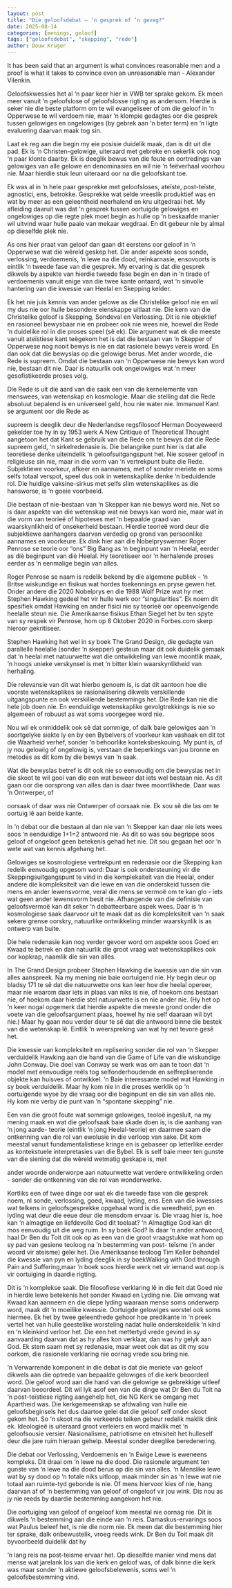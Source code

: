 ```yaml
---
layout: post
title: "Die geloofsdebat – ‘n gesprek of ‘n geveg?"
date: 2025-08-14
categories: [menings, geloof]
tags: ["geloofsdebat", "skepping", "rede"]
author: Douw Kruger
---
```


It has been said that an argument is what convinces reasonable men and a proof is
what it takes to convince even an unreasonable man - Alexander Vilenkin.

Geloofskwessies het al ‘n paar keer hier in VWB ter sprake gekom. Ek meen meer
vanuit ‘n geloofslose of geloofslosse rigting as andersom. Hierdie is seker nie die
beste platform om te wil evangeliseer of om die geloof in ‘n Opperwese te wil
verdoem nie, maar ‘n klompie gedagtes oor die gesprek tussen gelowiges en
ongelowiges (by gebrek aan ‘n beter term) en ‘n ligte evaluering daarvan maak tog
sin.

Laat ek reg aan die begin my eie posisie duidelik maak, dan is dit uit die pad. Ek is ‘n
Christen-gelowige, uiteraard met gebreke en sekerlik ook nog ‘n paar klonte daarby.
Ek is deeglik bewus van die foute en oortredings van gelowiges van alle gelowe en
denominasies en wil nie ‘n feëverhaal voorhou nie. Maar hierdie stuk leun uiteraard
oor na die geloofskant toe.

Ek was al in ‘n hele paar gesprekke met geloofsloses, ateïste, post-teïste, agnostici,
ens, betrokke. Gesprekke wat selde vreeslik produktief was en wat by meer as een
geleentheid neerhalend en kru uitgedraai het. My afleiding daaruit was dat ‘n
gesprek tussen oortuigde gelowiges en ongelowiges op die regte plek moet begin as
hulle op ‘n beskaafde manier wil uitvind waar hulle paaie van mekaar wegdraai. En
dit gebeur nie by almal op dieselfde plek nie.

As ons hier praat van geloof dan gaan dit eerstens oor geloof in ‘n Opperwese wat
die wêreld geskep het. Die ander aspekte soos sonde, verlossing, verdoemenis, ‘n
lewe na die dood, reïnkarnasie, ensovoorts is eintlik ‘n tweede fase van die gesprek.
My ervaring is dat die gesprek dikwels by aspekte van hierdie tweede fase begin en
dan in ‘n tirade of verdoemenis vanuit enige van die twee kante ontaard, wat ‘n
sinvolle hantering van die kwessie van Heelal en Skepping kelder.

Ek het nie juis kennis van ander gelowe as die Christelike geloof nie en wil my dus nie
oor hulle besondere eienskappe uitlaat nie. Die kern van die Christelike geloof is
Skepping, Sondeval en Verlossing. Dit is nie objektief en rasioneel bewysbaar nie en
probeer ook nie wees nie, hoewel die Rede ‘n duidelike rol in die proses speel (sê ek).
Die argument wat ek die meeste vanuit ateïstiese kant teëgekom het is dat die
bestaan van ‘n Skepper of Opperwese nog nooit bewys is nie en dat rasionele bewys
vereis word. En dan ook dat die bewyslas op die gelowige berus. Met ander woorde,
die Rede is supreem. Omdat die bestaan van ‘n Opperwese nie bewys kan word nie,
bestaan dit nie. Daar is natuurlik ook ongelowiges wat ‘n meer gesofistikeerde
proses volg.

Die Rede is uit die aard van die saak een van die kernelemente van menswees, van
wetenskap en kosmologie. Maar die stelling dat die Rede absoluut bepalend is en
universeel geld, hou nie water nie. Immanuel Kant se argument oor die Rede as

supreem is deeglik deur die Nederlandse regsfilosoof Herman Dooyeweerd gekelder
toe hy in sy 1953 werk A New Critique of Theoretical Thought aangetoon het dat
Kant se gebruik van die Rede om te bewys dat die Rede supreem geld, ‘n
sirkelredenasie is. Die belangrike punt hier is dat alle teoretiese denke uiteindelik ‘n
geloofsuitgangspunt het. Nie soseer geloof in religieuse sin nie, maar in die vorm
van ‘n vertrekpunt buite die Rede. Subjektiewe voorkeur, afkeer en aannames, met
of sonder meriete en soms selfs totaal verspot, speel dus ook in wetenskaplike
denke ‘n beduidende rol. Die huidige vaksine-sirkus met selfs slim wetenskaplikes as
die hansworse, is ‘n goeie voorbeeld.

Die bestaan of nie-bestaan van ‘n Skepper kan nie bewys word nie. Net so is daar
aspekte van die wetenskap wat nie bewys kan word nie, maar wat in die vorm van
teorieë of hipoteses met ‘n bepaalde graad van waarskynlikheid of onsekerheid
bestaan. Hierdie teorieë word deur die subjektiewe aanhangers daarvan verdedig op
grond van persoonlike aannames en voorkeure. Ek dink hier aan die
Nobelpryswenner Roger Penrose se teorie oor “ons” Big Bang as ‘n beginpunt van ‘n
Heelal, eerder as diè beginpunt van diè Heelal. Hy teoretiseer oor ‘n herhalende
proses eerder as ‘n eenmalige begin van alles.

Roger Penrose se naam is redelik bekend by die algemene publiek - ‘n Britse
wiskundige en fisikus wat hordes toekennings en pryse gewen het. Onder andere die
2020 Nobelprys en die 1988 Wolf Prize wat hy met Stephen Hawking gedeel het vir
hulle werk oor “singularities”. Ek noem dit spesifiek omdat Hawking en ander fisici
nie sy teorieë oor opeenvolgende heelalle steun nie. Die Amerikaanse fisikus Ethan
Siegel het bv ten spyte van sy respek vir Penrose, hom op 8 Oktober 2020 in
Forbes.com skerp hieroor gekritiseer.

Stephen Hawking het wel in sy boek The Grand Design, die gedagte van parallelle
heelalle (sonder ‘n skepper) gesteun maar dit ook duidelik gemaak dat ‘n heelal met
natuurwette wat die ontwikkeling van lewe moontlik maak, ‘n hoogs unieke
verskynsel is met ‘n bitter klein waarskynlikheid van herhaling.

Die relevansie van dit wat hierbo genoem is, is dat dit aantoon hoe die voorste
wetenskaplikes se rasionalisering dikwels verskillende uitgangspunte en ook
verskillende bestemmings het. Die Rede kan nie die hele job doen nie. En eenduidige
wetenskaplike gevolgtrekkings is nie so algemeen of robuust as wat soms voorgegee
word nie.

Nou wil ek onmiddelik ook sê dat sommige, of dalk baie gelowiges aan ‘n soortgelyke
siekte ly en by een Bybelvers of voorkeur kan vashaak en dit tot die Waarheid verhef,
sonder ‘n behoorlike konteksbeskouing. My punt is, of jy nou gelowig of ongelowig is,
verstaan die beperkings van jou bronne en metodes as dit kom by die bewys van ‘n
saak.

Wat die bewyslas betref is dit ook nie so eenvoudig om die bewyslas net in die skoot
te wil gooi van die een wat beweer dat iets wel bestaan nie. As dit gaan oor die
oorsprong van alles dan is daar twee moontlikhede. Daar was ‘n Ontwerper, of

oorsaak of daar was nie Ontwerper of oorsaak nie. Ek sou sê die las om te oortuig lê
aan beide kante.

In ‘n debat oor die bestaan al dan nie van ‘n Skepper kan daar nie iets wees soos ‘n
eenduidige 1+1=2 antwoord nie. As dit so was sou begrippe soos geloof of ongeloof
geen betekenis gehad het nie. Dit sou gegaan het oor ‘n wete wat van kennis
afgehang het.

Gelowiges se kosmologiese vertrekpunt en redenasie oor die Skepping kan redelik
eenvoudig opgesom word: Daar is ook ondersteuning vir die Skeppingsuitgangspunt
te vind in die kompleksiteit van die Heelal, onder andere die kompleksiteit van die
lewe en van die onderskeid tussen die mens en ander lewensvorme, veral die mens
se vermoë om te kan glo - iets wat geen ander lewensvorm besit nie. Afhangende
van die definisie van geloofsvermoë kan dit seker ‘n debatteerbare aspek wees. Daar
is ‘n kosmologiese saak daarvoor uit te maak dat as die kompleksiteit van ‘n saak
sekere grense oorskry, natuurlike ontwikkeling minder waarskynlik is as ontwerp van
buite.

Die hele redenasie kan nog verder gevoer word om aspekte soos Goed en Kwaad te
betrek en dan natuurlik die groot vraag wat wetenskaplikes ook oor kopkrap,
naamlik die sin van alles.

In The Grand Design probeer Stephen Hawking die kwessie van die sin van alles
aanspreek. Na my mening nie baie oortuigend nie. Hy begin deur op bladsy 171 te sê
dat die natuurwette ons kan leer hoe die heelal opereer, maar nie waarom daar iets
in plaas van niks is nie, of hoekom ons bestaan nie, of hoekom daar hierdie stel
natuurwette is en nie ander nie. (Hy het op ‘n keer nogal opgemerk dat hierdie
aspekte die meeste grond onder die voete van die geloofsargument plaas, hoewel hy
nie self daaraan wil byt nie.) Maar hy gaan nou verder deur te sê dat die antwoord
binne die bestek van die wetenskap lê. Eintlik ‘n weerspreking van wat hy net tevore
gesê het.

Die kwessie van kompleksiteit en replisering sonder die rol van ‘n Skepper
verduidelik Hawking aan die hand van die Game of Life van die wiskundige John
Conway. Die doel van Conway se werk was om aan te toon dat ‘n model met
eenvoudige reëls tog selfonderhoudende en selfrepliserende objekte kan huisves of
ontwikkel. ‘n Baie interessante model wat Hawking in sy boek verduidelik. Maar hy
kom nie in die proses werklik op ‘n oortuigende wyse by die vraag oor die beginpunt
en die sin van alles nie. Hy kom nie verby die punt van ‘n “spontane skepping” nie.

Een van die groot foute wat sommige gelowiges, teoloë ingesluit, na my mening
maak en wat die geloofsaak baie skade doen is, is die aanhang van ‘n jong aarde-
teorie (eintlik ‘n jong Heelal-teorie) en daarmee saam die ontkenning van die rol van
ewolusie in die verloop van sake. Dit kom meestal vanuit fundamentalistiese kringe
en is gebaseer op letterlike eerder as kontekstuele interpretasies van die Bybel. Ek is
self baie meer ten gunste van die siening dat die wêreld wetmatig geskape is, met

ander woorde onderworpe aan natuurwette wat verdere ontwikkeling orden -
sonder die ontkenning van die rol van wonderwerke.

Kortliks een of twee dinge oor wat ek die tweede fase van die gesprek noem, nl
sonde, verlossing, goed, kwaad, lyding, ens. Een van die kwessies wat telkens in
geloofsgesprekke opgehaal word is die wreedheid, pyn en lyding wat deur die eeue
deur die mensdom ervaar is. Die vraag hier is, hoe kan ‘n almagtige en liefdevolle
God dit toelaat? ‘n Almagtige God kan dit mos eenvoudig uit die weg ruim. In sy boek
God? Is daar ‘n ander antwoord, haal Dr Ben du Toit dit ook op as een van die groot
vraagstukke wat hom op sy pad van gesiene teoloog na ‘n bestemming van post-
teïsme (‘n ander woord vir ateisme) gelei het. Die Amerikaanse teoloog Tim Keller
behandel die kwessie van pyn en lyding deeglik in sy boekWalking with God through
Pain and Suffering,maar ‘n boek soos hierdie werk net vir iemand wat oop is vir
oortuiging in daardie rigting.

Dit is ‘n komplekse saak. Die filosofiese verklaring lê in die feit dat Goed nie in
hierdie lewe betekenis het sonder Kwaad en Lyding nie. Die omvang wat Kwaad kan
aanneem en die diepe lyding waaraan mense soms onderwerp word, maak dit ‘n
moeilike kwessie. Oortuigde gelowiges worstel ook soms hiermee. Ek het by twee
geleenthede gehoor hoe predikante in ‘n preek vertel het van hulle geestelike
worsteling nadat hulle onderskeidelik ‘n kind en ‘n kleinkind verloor het. Die een het
mettertyd vrede gevind in sy aanvaarding daarvan dat as hy alles kon verklaar, dan
was hy gelyk aan God. Ek stem saam met sy redenasie, maar weet ook dat as dit my
sou oorkom, die rasionele verklaring nie oornag vrede sou bring nie.

‘n Verwarrende komponent in die debat is dat die meriete van geloof dikwels aan die
optrede van bepaalde gelowiges of die kerk beoordeel word. Die geloof word aan die
hand van die gelowige se gebrekkige uitleef daarvan beoordeel. Dit wil lyk asof een
van die dinge wat Dr Ben du Toit na ‘n post-teïstiese rigting aangehelp het, die NG
Kerk se omgang met Apartheid was. Die kerkgemeenskap se afdwaling van hulle eie
geloofsbeginsels het dus daartoe gelei dat die geloof self onder skoot gekom het. So
‘n skoot na die verkeerde teiken gebeur redelik maklik dink ek. Ideologieë is
uiteraard groot verleiers en word maklik met ‘n geloofsousie versier. Nasionalisme,
patriotisme en etnisiteit het hulleself deur die jare ruim hieraan gehelp. Meestal
sonder deeglike beredenering.

Die debat oor Verlossing, Verdoemenis en ‘n Ewige Lewe is eweneens kompleks. Dit
draai om ‘n lewe na die dood. Die rasionele argument ten gunste van ‘n lewe na die
dood berus op die sin van alles. ‘n Menslike lewe wat by sy dood op ‘n totale niks
uitloop, maak minder sin as ‘n lewe wat nie totaal aan ruimte-tyd gebonde is nie. Of
mens hiervoor kies of nie, hang daarvan af of ‘n bestemming van geloof of ongeloof
vir jou wink. Dis nou as jy nie reeds by daardie bestemming aangekom het nie.

Die oortuiging van geloof of ongeloof kom meestal nie oornag nie. Dit is dikwels ‘n
bestemming aan die einde van ‘n reis. Damaskus-ervarings soos wat Paulus beleef
het, is nie die norm nie. Ek meen dat die bestemming hier ter sprake, dalk
onbewustelik, vroeg reeds wink. Dr Ben du Toit maak dit byvoorbeeld duidelik dat hy

‘n lang reis na post-teisme ervaar het. Op dieselfde manier vind mens dat mense wat
jarelank los van die kerk en geloof was, of dalk binne die kerk was maar sonder ‘n
aktiewe geloofsbelewenis, soms wel ‘n geloofsbestemming vind.